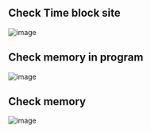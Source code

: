 ## Check Time block site ##
![image](https://github.com/user-attachments/assets/4e0419d7-b37a-45ff-9ba6-b305f466d1dc)

## Check memory in program ## 

![image](https://github.com/user-attachments/assets/94ba721e-a72b-4014-a601-628430cd54f1)

## Check memory ##
![image](https://github.com/user-attachments/assets/33827d0e-d65f-4b39-9acf-b4132d1c89ef)
